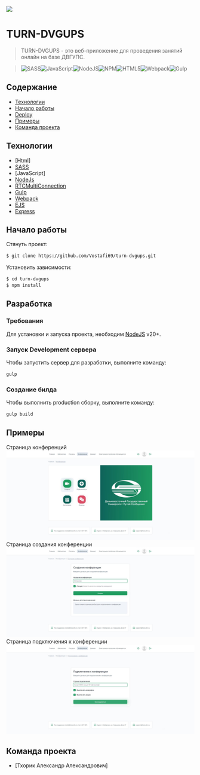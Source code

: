 ![](https://www.dvgups.ru/templates/festu2023/assets/images/logomain.svg)

# TURN-DVGUPS

> TURN-DVGUPS - это веб-приложение для проведения занятий онлайн на базе ДВГУПС.

> ![SASS](https://img.shields.io/badge/SASS-hotpink.svg?style=for-the-badge&logo=SASS&logoColor=white)![JavaScript](https://img.shields.io/badge/javascript-%23323330.svg?style=for-the-badge&logo=javascript&logoColor=%23F7DF1E)![NodeJS](https://img.shields.io/badge/node.js-6DA55F?style=for-the-badge&logo=node.js&logoColor=white)![NPM](https://img.shields.io/badge/NPM-%23CB3837.svg?style=for-the-badge&logo=npm&logoColor=white)![HTML5](https://img.shields.io/badge/html5-%23E34F26.svg?style=for-the-badge&logo=html5&logoColor=white)![Webpack](https://img.shields.io/badge/webpack-%238DD6F9.svg?style=for-the-badge&logo=webpack&logoColor=black)![Gulp](https://img.shields.io/badge/GULP-%23CF4647.svg?style=for-the-badge&logo=gulp&logoColor=white)

## Содержание

- [Технологии](#технологии)
- [Начало работы](#начало-работы)
- [Deploy](#deploy)
- [Примеры](#Примеры)
- [Команда проекта](#команда-проекта)

## Технологии

- [Html]
- [SASS](https://sass-lang.com/)
- [JavaScript]
- [NodeJs](https://nodejs.org/en)
- [RTCMultiConnection](https://github.com/muaz-khan/RTCMultiConnection)
- [Gulp](https://gulpjs.com/)
- [Webpack](https://webpack.js.org/)
- [EJS](https://ejs.co/)
- [Express](https://expressjs.com/)

## Начало работы

Стянуть проект:

```sh
$ git clone https://github.com/Vostafi69/turn-dvgups.git
```

Установить зависимости:

```sh
$ cd turn-dvgups
$ npm install
```

## Разработка

### Требования

Для установки и запуска проекта, необходим [NodeJS](https://nodejs.org/) v20+.

### Запуск Development сервера

Чтобы запустить сервер для разработки, выполните команду:

```sh
gulp
```

### Создание билда

Чтобы выполнить production сборку, выполните команду:

```sh
gulp build
```

## Примеры

Страница конференций
![Страница конференций](https://github.com/Vostafi69/turn-dvgups/raw/master/examples/conf.jpg)
Страница создания конференции
![Страница создания конференции](https://github.com/Vostafi69/turn-dvgups/raw/master/examples/create-conf.jpg)
Страница подключения к конференции
![Страница соединения с конференцией](https://github.com/Vostafi69/turn-dvgups/raw/master/examples/join-conf.jpg)

## Команда проекта

- [Тхорик Александр Александрович]
